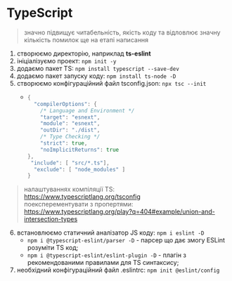 # TypeScript

> значно підвищує читабельність, якість коду та відловлює значну кількість помилок ще на етапі написання

1. створюємо директорію, наприклад **ts-eslint**
2. ініціалізуємо проект: ``npm init -y``
3. додаємо пакет TS: ``npm install typescript --save-dev``
4. додаємо пакет запуску коду: ``npm install ts-node -D``
5. створюємо конфігураційний файл tsconfig.json: ``npx tsc --init``
    + ```go
      {
        "compilerOptions": {
          /* Language and Environment */
          "target": "esnext",
          "module": "esnext",
          "outDir": "./dist",
          /* Type Checking */
          "strict": true,
          "noImplicitReturns": true
      },
       "include": [ "src/*.ts"],
        "exclude": [ "node_modules" ]
      }
      ```

> налаштуваннях компіляції TS: https://www.typescriptlang.org/tsconfig \
> поексперементувати з пропертями: https://www.typescriptlang.org/play?q=404#example/union-and-intersection-types

6. встановлюємо статичний аналізатор JS коду: ``npm i eslint -D``
    + ``npm i @typescript-eslint/parser -D`` - парсер що дає змогу ESLint розуміти TS код;
    + ``npm i @typescript-eslint/eslint-plugin -D`` - плагін з рекомендованими правилами для TS синтаксису;
7. необхідний конфігураційний файл .eslintrc: ``npm init @eslint/config``



